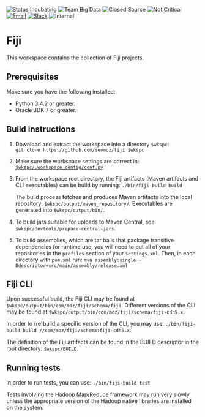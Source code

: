 <!-- https://github.com/seomoz/docs/blob/improved-readme/Readme%20header.md -->

![Status Incubating][status-badge]
![Team Big Data][team-badge]
![Closed Source][open-badge]
![Not Critical][critical-badge]
[![Email][email-badge]][email-link]
[![Slack][slack-badge]][slack-link]
![Internal][scope-badge]

[status-badge]: https://img.shields.io/badge/status-incubating-blue.svg?style=flat
[team-badge]: https://img.shields.io/badge/team-big_data-green.svg?style=flat
[open-badge]: https://img.shields.io/badge/open_source-nope-orange.svg?style=flat
[critical-badge]: https://img.shields.io/badge/critical-no-lightgrey.svg?style=flat
[email-badge]: https://img.shields.io/badge/email-bigdata--dev%40moz.com-green.svg?style=flat
[email-link]: mailto:bigdata-dev@moz.com
[slack-badge]: https://img.shields.io/badge/slack-%23big--data-ff69b4.svg?style=flat
[slack-link]: https://moz.slack.com/messages/big-data/
[scope-badge]: https://img.shields.io/badge/scope-internal-lightgrey.svg?style=flat

# Fiji

This workspace contains the collection of Fiji projects.

## Prerequisites

Make sure you have the following installed:

 - Python 3.4.2 or greater.
 - Oracle JDK 7 or greater.

## Build instructions

 1. Download and extract the workspace into a directory `$wkspc`:  
    ```git clone https://github.com/seomoz/fiji $wkspc```

 2. Make sure the workspace settings are correct in:
    [`$wkspc/.workspace_config/conf.py`](https://github.com/seomoz/fiji/tree/master/.workspace_config/conf.py)

 3. From the workspace root directory, the Fiji artifacts (Maven artifacts and CLI executables) can be build by running:
    ```./bin/fiji-build build```

    The build process fetches and produces Maven artifacts into the local repository: `$wkspc/output/maven_repository/`.
    Executables are generated into `$wkspc/output/bin/`.

 4. To build jars suitable for uploads to Maven Central, see `$wkspc/devtools/prepare-central-jars`.

 5. To build assemblies, which are tar balls that package transitive dependencies for runtime use, you will
    need to put all of your repositories in the `profiles` section of your `settings.xml`. Then, in each
    directory with `pom.xml` run:
    ```mvn assembly:single -Ddescriptor=src/main/assembly/release.xml```


## Fiji CLI

Upon successful build, the Fiji CLI may be found at `$wkspc/output/bin/com/moz/fiji/schema/fiji`.
Different versions of the CLI may be found at `$wkspc/output/bin/com/moz/fiji/schema/fiji-cdh5.x`.

In order to (re)build a specific version of the CLI, you may use:
```./bin/fiji-build build //com/moz/fiji/schema:fiji-cdh5.x```.

The definition of the Fiji artifacts can be found in the BUILD descriptor in the root directory: [`$wkspc/BUILD`](https://github.com/com/moz/fiji/tree/master/BUILD).


## Running tests

In order to run tests, you can use:
```./bin/fiji-build test```

Tests involving the Hadoop Map/Reduce framework may run very slowly unless the appropriate version of the Hadoop native libraries are installed on the system.
